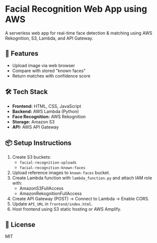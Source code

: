 # Facial Recognition Web App using AWS

A serverless web app for real-time face detection & matching using AWS Rekognition, S3, Lambda, and API Gateway.

## 🚀 Features
- Upload image via web browser
- Compare with stored "known faces"
- Return matches with confidence score

## 🛠️ Tech Stack
- **Frontend:** HTML, CSS, JavaScript
- **Backend:** AWS Lambda (Python)
- **Face Recognition:** AWS Rekognition
- **Storage:** Amazon S3
- **API:** AWS API Gateway

## 📦 Setup Instructions
1. Create S3 buckets:  
   - `facial-recognition-uploads`  
   - `facial-recognition-known-faces`
2. Upload reference images to `known-faces` bucket.
3. Create Lambda function with `lambda_function.py` and attach IAM role with:
   - AmazonS3FullAccess
   - AmazonRekognitionFullAccess
4. Create API Gateway (POST) → Connect to Lambda → Enable CORS.
5. Update `API_URL` in `frontend/index.html`.
6. Host frontend using S3 static hosting or AWS Amplify.

## 📄 License
MIT

